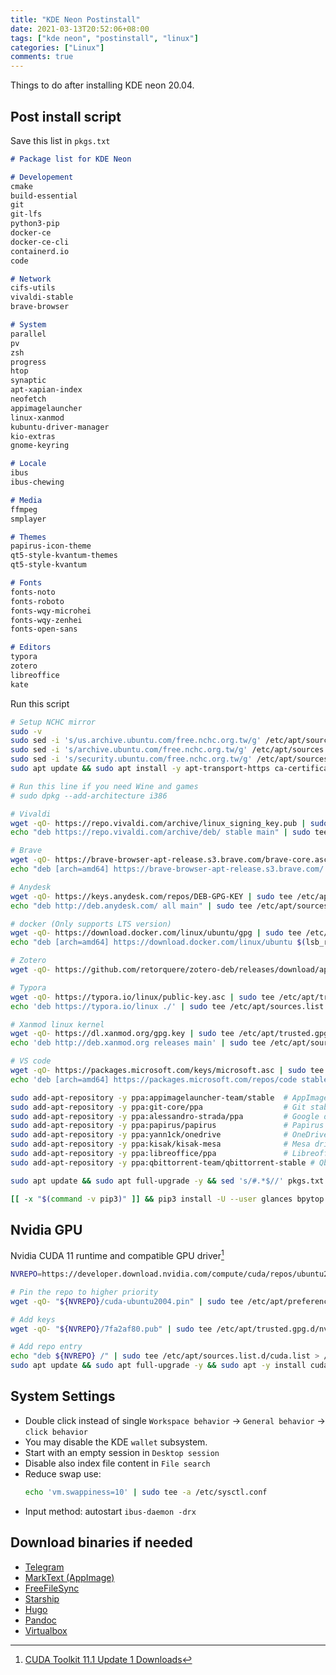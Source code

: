 ```yaml
---
title: "KDE Neon Postinstall"
date: 2021-03-13T20:52:06+08:00
tags: ["kde neon", "postinstall", "linux"]
categories: ["Linux"]
comments: true
---
```


Things to do after installing KDE neon 20.04.

<!--more-->

## Post install script

Save this list in `pkgs.txt`

```md
# Package list for KDE Neon

# Developement
cmake
build-essential
git
git-lfs
python3-pip
docker-ce
docker-ce-cli
containerd.io
code

# Network
cifs-utils
vivaldi-stable
brave-browser

# System
parallel
pv
zsh
progress
htop
synaptic
apt-xapian-index
neofetch
appimagelauncher
linux-xanmod
kubuntu-driver-manager
kio-extras
gnome-keyring

# Locale
ibus
ibus-chewing

# Media
ffmpeg
smplayer

# Themes
papirus-icon-theme
qt5-style-kvantum-themes
qt5-style-kvantum

# Fonts
fonts-noto
fonts-roboto
fonts-wqy-microhei
fonts-wqy-zenhei
fonts-open-sans

# Editors
typora
zotero
libreoffice
kate
```

Run this script

```bash
# Setup NCHC mirror
sudo -v
sudo sed -i 's/us.archive.ubuntu.com/free.nchc.org.tw/g' /etc/apt/sources.list
sudo sed -i 's/archive.ubuntu.com/free.nchc.org.tw/g' /etc/apt/sources.list
sudo sed -i 's/security.ubuntu.com/free.nchc.org.tw/g' /etc/apt/sources.list
sudo apt update && sudo apt install -y apt-transport-https ca-certificates curl git gnupg-agent software-properties-common python3-pip

# Run this line if you need Wine and games
# sudo dpkg --add-architecture i386

# Vivaldi
wget -qO- https://repo.vivaldi.com/archive/linux_signing_key.pub | sudo tee /etc/apt/trusted.gpg.d/vivaldi.asc > /dev/null
echo "deb https://repo.vivaldi.com/archive/deb/ stable main" | sudo tee /etc/apt/sources.list.d/vivaldi.list

# Brave
wget -qO- https://brave-browser-apt-release.s3.brave.com/brave-core.asc | sudo tee /etc/apt/trusted.gpg.d/brave-browser-release.asc > /dev/null
echo "deb [arch=amd64] https://brave-browser-apt-release.s3.brave.com/ stable main" | sudo tee /etc/apt/sources.list.d/brave-browser-release.list

# Anydesk
wget -qO- https://keys.anydesk.com/repos/DEB-GPG-KEY | sudo tee /etc/apt/trusted.gpg.d/anydesk.asc > /dev/null
echo "deb http://deb.anydesk.com/ all main" | sudo tee /etc/apt/sources.list.d/anydesk-stable.list

# docker (Only supports LTS version)
wget -qO- https://download.docker.com/linux/ubuntu/gpg | sudo tee /etc/apt/trusted.gpg.d/docker.asc > /dev/null
echo "deb [arch=amd64] https://download.docker.com/linux/ubuntu $(lsb_release -cs) stable" | sudo tee /etc/apt/sources.list.d/docker.list

# Zotero
wget -qO- https://github.com/retorquere/zotero-deb/releases/download/apt-get/install.sh | sudo bash

# Typora
wget -qO- https://typora.io/linux/public-key.asc | sudo tee /etc/apt/trusted.gpg.d/typora.asc > /dev/null
echo 'deb https://typora.io/linux ./' | sudo tee /etc/apt/sources.list.d/typora.list

# Xanmod linux kernel
wget -qO- https://dl.xanmod.org/gpg.key | sudo tee /etc/apt/trusted.gpg.d/xanmod.asc > /dev/null
echo 'deb http://deb.xanmod.org releases main' | sudo tee /etc/apt/sources.list.d/xanmod-kernel.list

# VS code
wget -qO- https://packages.microsoft.com/keys/microsoft.asc | sudo tee /etc/apt/trusted.gpg.d/microsoft.asc
echo 'deb [arch=amd64] https://packages.microsoft.com/repos/code stable main' | sudo tee /etc/apt/sources.list.d/vscode.list

sudo add-apt-repository -y ppa:appimagelauncher-team/stable  # AppImageLauncher
sudo add-apt-repository -y ppa:git-core/ppa                  # Git stable releases
sudo add-apt-repository -y ppa:alessandro-strada/ppa         # Google drive client
sudo add-apt-repository -y ppa:papirus/papirus               # Papirus icon theme
sudo add-apt-repository -y ppa:yann1ck/onedrive              # OneDrive client
sudo add-apt-repository -y ppa:kisak/kisak-mesa              # Mesa driver
sudo add-apt-repository -y ppa:libreoffice/ppa               # Libreoffice
sudo add-apt-repository -y ppa:qbittorrent-team/qbittorrent-stable # Qbittorrent

sudo apt update && sudo apt full-upgrade -y && sed 's/#.*$//' pkgs.txt | xargs sudo apt install -y

[[ -x "$(command -v pip3)" ]] && pip3 install -U --user glances bpytop jill youtube-dl
```

## Nvidia GPU

Nvidia CUDA 11 runtime and compatible GPU driver[^cuda]

```bash
NVREPO=https://developer.download.nvidia.com/compute/cuda/repos/ubuntu2004/x86_64

# Pin the repo to higher priority
wget -qO- "${NVREPO}/cuda-ubuntu2004.pin" | sudo tee /etc/apt/preferences.d/cuda-repository-pin-600 > /dev/null

# Add keys
wget -qO- "${NVREPO}/7fa2af80.pub" | sudo tee /etc/apt/trusted.gpg.d/nvidia-cuda.asc > /dev/null

# Add repo entry
echo "deb ${NVREPO} /" | sudo tee /etc/apt/sources.list.d/cuda.list > /dev/null
sudo apt update && sudo apt full-upgrade -y && sudo apt -y install cuda
```

[^cuda]: [CUDA Toolkit 11.1 Update 1 Downloads](https://developer.nvidia.com/cuda-downloads?target_os=Linux&target_arch=x86_64&target_distro=Ubuntu&target_version=2004&target_type=debnetwork)

## System Settings

- Double click instead of single `Workspace behavior` -> `General behavior` -> `click behavior`
- You may disable the KDE `wallet` subsystem.
- Start with an empty session in `Desktop session`
- Disable also index file content in `File search`
- Reduce swap use:
  ```bash
  echo 'vm.swappiness=10' | sudo tee -a /etc/sysctl.conf
  ```
- Input method: autostart `ibus-daemon -drx`

## Download binaries if needed

- [Telegram](https://telegram.org/)
- [MarkText (AppImage)](https://github.com/marktext/marktext)
- [FreeFileSync](https://freefilesync.org/)
- [Starship](https://starship.rs/)
- [Hugo](https://github.com/gohugoio/hugo/releases/)
- [Pandoc](https://github.com/jgm/pandoc/releases/)
- [Virtualbox](https://www.virtualbox.org/)
